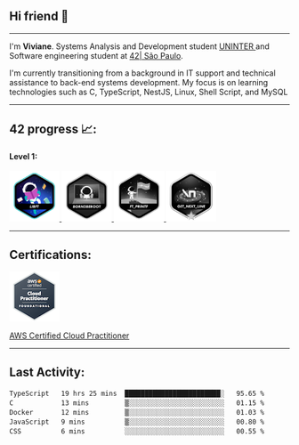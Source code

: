 
## Hi friend 👋
---

<p> I'm <b>Viviane</b>. Systems Analysis and Development student <a href="https://www.uninter.com/" target="_blank">UNINTER </a> 
    and Software engineering student at <a href="https://www.42sp.org.br/" target="_blank">42| São Paulo</a>.
</p>

<p> I'm currently transitioning from a background in IT support and technical assistance to back-end systems development. My focus is on learning technologies such as C, TypeScript, NestJS, Linux, Shell Script, and MySQL</p>

---
## 42 progress 📈:  

#### Level 1:
<a href="https://github.com/vsantosj/Projeto_Libft" target="_blank">
<img src="./src/badge-42/completed/libfte.png" height="90" width="90">
</a>
<a href="" target="_blank">
<img src="./src/badge-42/inprogress/born2beroote.png" height="90" width="90">
</a>
<a href="" target="_blank">
<img src="./src/badge-42/inprogress/ft_printfe.png" height="90" width="90">
</a>
<a href="" target="_blank">
<img src="./src/badge-42/inprogress/get_next_linem.png" height="90" width="90">
</a>

---
## Certifications:
<div class="cert-container">
  <a href="https://www.credly.com/badges/49799b41-9f1c-461c-b391-bb00f8d2e26c/linked_in_profile" target="_blank">
    <img src="./src/aws-certified-cloud-practitioner.png" alt="AWS Certified Cloud Practitioner">
  </a>
  <p class="cert-caption">
    <a href="https://www.credly.com/badges/..." target="_blank">
      AWS Certified Cloud Practitioner
    </a>
  </p>
</div>


---
## Last Activity: 

<!--START_SECTION:waka-->

```txt
TypeScript   19 hrs 25 mins  ████████████████████████░   95.65 %
C            13 mins         ▒░░░░░░░░░░░░░░░░░░░░░░░░   01.15 %
Docker       12 mins         ▒░░░░░░░░░░░░░░░░░░░░░░░░   01.03 %
JavaScript   9 mins          ▒░░░░░░░░░░░░░░░░░░░░░░░░   00.80 %
CSS          6 mins          ░░░░░░░░░░░░░░░░░░░░░░░░░   00.55 %
```

<!--END_SECTION:waka-->
